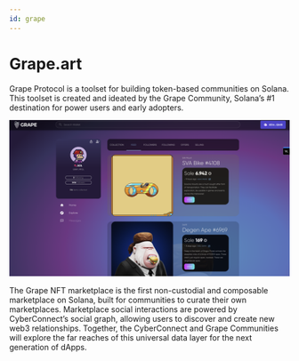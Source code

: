 ```yaml
---
id: grape
---
```


# Grape.art

Grape Protocol is a toolset for building token-based communities on Solana. This toolset is created and ideated by the Grape Community, Solana’s #1 destination for power users and early adopters.

![grape.art](../../static/img/partnership/grape.png)

The Grape NFT marketplace is the first non-custodial and composable marketplace on Solana, built for communities to curate their own marketplaces. Marketplace social interactions are powered by CyberConnect’s social graph, allowing users to discover and create new web3 relationships. Together, the CyberConnect and Grape Communities will explore the far reaches of this universal data layer for the next generation of dApps.
